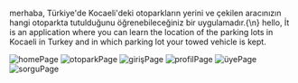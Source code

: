 merhaba, 
Türkiye'de Kocaeli'deki otoparkların yerini ve çekilen aracınızın hangi otoparkta tutulduğunu öğrenebileceğiniz bir uygulamadır.{\n}
hello, 
İt is an application where you can learn the location of the parking lots in Kocaeli in Turkey and in which parking lot your towed vehicle is kept.

![homePage](https://user-images.githubusercontent.com/87472957/185390467-509c0749-7d68-4954-b2a7-16d50016cd4a.jpeg)
![otoparkPage](https://user-images.githubusercontent.com/87472957/185390685-aa82542b-b5d3-4f43-8379-d276dd28d339.jpeg)
![girişPage](https://user-images.githubusercontent.com/87472957/185390463-0a63a179-5c82-49de-978b-6b2152d61b0d.jpeg)
![profilPage](https://user-images.githubusercontent.com/87472957/185390469-816169d2-f257-46b4-bf3e-81812b568627.jpeg)
![üyePage](https://user-images.githubusercontent.com/87472957/185390473-53a80243-35d0-460f-9d5f-d85358d5de9c.jpeg)
![sorguPage](https://user-images.githubusercontent.com/87472957/185390471-93158c44-92a1-4dcf-802f-bdb36430191b.jpeg)

